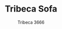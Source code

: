 ---
designer: Cmp Design
description: "Tribeca%20evokes%20the%20comforting%20echoes%20of%20the%20past%2C%20offering%20a%20modern%20reinterpretation%20of%20the%20classic%20Sixties%20patio%20chairs%20made%20from%20steel%20and%20woven%20cord.%20The%20stackable%20two-seater%20sofa%20has%20a%20steel%20tube%20frame%20%D820mm%20powder%20coated%20for%20outdoor%20use%2C%20back%20and%20seat%20in%20vertically-woven%20extruded%20PVC%20with%20nylon%20core.%20The%20collection%20is%20specifically%20designed%20for%20outdoor%20use."
image_primary: img/Tribeca_3666_01_zoom.jpg
image_secondary: img/Tribeca_3666_02_zoom.jpg
manufacturer: Pedrali
href: https://www.pedrali.it/en/products/catalog/Sofa-Tribeca-3666-00001/
subtitle: Tribeca 3666
title: Tribeca Sofa
image_thumb: img/Tribeca_3666_cover.jpg
tags: 
  - pedrali
  - lounge-seating
category: lounge-seating
slug: /manufacturers/pedrali/lounge-seating/cmp-design-tribeca-sofa
---